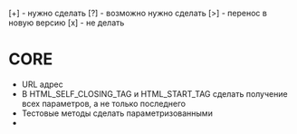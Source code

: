 [+] - нужно сделать
[?] - возможно нужно сделать
[>] - перенос в новую версию
[x] - не делать

# CORE
* URL адрес
* В HTML_SELF_CLOSING_TAG и HTML_START_TAG сделать получение всех параметров, а не только последнего
* Тестовые методы сделать параметризованными
* 
